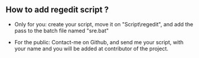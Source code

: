 ## How to add regedit script ?
- Only for you: create your script, move it on "Script\regedit", and add the pass to the batch file named "sre.bat"

- For the public: Contact-me on Github, and send me your script, with your name and you will be added at contributor of the project.